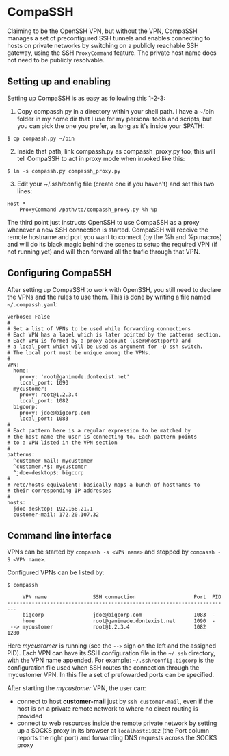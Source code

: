 # CompaSSH

Claiming to be the OpenSSH VPN, but without the VPN, CompaSSH manages a set of preconfigured SSH tunnels and enables connecting to hosts on private networks by switching on a publicly reachable SSH gateway, using the SSH `ProxyCommand` feature. The private host name does not need to be publicly resolvable.

## Setting up and enabling

Setting up CompaSSH is as easy as following this 1-2-3:

1. Copy compassh.py in a directory within your shell path. I have a ~/bin folder in my home dir that I use for my personal tools and scripts, but you can pick the one you prefer, as long as it's inside your $PATH:

```
$ cp compassh.py ~/bin
```

2. Inside that path, link compassh.py as compassh_proxy.py too, this will tell CompaSSH to act in proxy mode when invoked like this:

```
$ ln -s compassh.py compassh_proxy.py
```

3. Edit your ~/.ssh/config file (create one if you haven't) and set this two lines:

```
Host *
	ProxyCommand /path/to/compassh_proxy.py %h %p
```

The third point just instructs OpenSSH to use CompaSSH as a proxy whenever a new SSH connection is started. CompaSSH will receive the remote hostname and port you want to connect (by the %h and %p macros) and will do its black magic behind the scenes to setup the required VPN (if not running yet) and will then forward all the trafic through that VPN.

## Configuring CompaSSH

After setting up CompaSSH to work with OpenSSH, you still need to declare the VPNs and the rules to use them. This is done by writing a file named `~/.compassh.yaml`:

```
verbose: False
#
# Set a list of VPNs to be used while forwarding connections
# Each VPN has a label which is later pointed by the patterns section.
# Each VPN is formed by a proxy account (user@host:port) and
# a local_port which will be used as argument for -D ssh switch.
# The local port must be unique among the VPNs.
#
VPN:
  home:
    proxy: 'root@ganimede.dontexist.net'
    local_port: 1090
  mycustomer:
    proxy: root@1.2.3.4
    local_port: 1082
  bigcorp:
    proxy: jdoe@bigcorp.com
    local_port: 1083
#
# Each pattern here is a regular expression to be matched by
# the host name the user is connecting to. Each pattern points
# to a VPN listed in the VPN section
#
patterns:
  ^customer-mail: mycustomer
  ^customer.*$: mycustomer
  ^jdoe-desktop$: bigcorp
#
# /etc/hosts equivalent: basically maps a bunch of hostnames to
# their corresponding IP addresses
#
hosts:
  jdoe-desktop: 192.168.21.1
  customer-mail: 172.20.107.32
```

## Command line interface 

VPNs can be started by `compassh -s <VPN name>` and stopped by `compassh -S <VPN name>`. 

Configured VPNs can be listed by:

    $ compassh 
    
         VPN name               SSH connection                   Port  PID
    -------------------------------------------------------------------------
         bigcorp                jdoe@bigcorp.com                 1083  -
         home                   root@ganimede.dontexist.net      1090  -
     --> mycustomer             root@1.2.3.4                     1082  1280 

Here *mycustomer* is running (see the `-->` sign on the left and the assigned PID). Each VPN can have its SSH configuration file in the `~/.ssh` directory, with the VPN name appended. For example: `~/.ssh/config.bigcorp` is the configuration file used when SSH routes the connection through the mycustomer VPN. In this file a set of prefowarded ports can be specified.

After starting the *mycustomer* VPN, the user can:

 * connect to host **customer-mail** just by `ssh customer-mail`, even if the host is on a private remote network to where no direct routing is provided
 * connect to web resources inside the remote private network by setting up a SOCKS proxy in its browser at `localhost:1082` (the Port column reports the right port) and forwarding DNS requests across the SOCKS proxy
